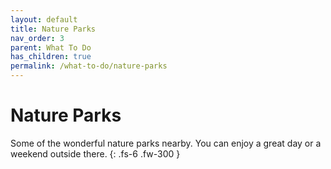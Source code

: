 ```yaml
---
layout: default
title: Nature Parks
nav_order: 3
parent: What To Do
has_children: true
permalink: /what-to-do/nature-parks
---
```

# Nature Parks

Some of the wonderful nature parks nearby. You can enjoy a great day or a weekend outside there.
{: .fs-6 .fw-300 }

